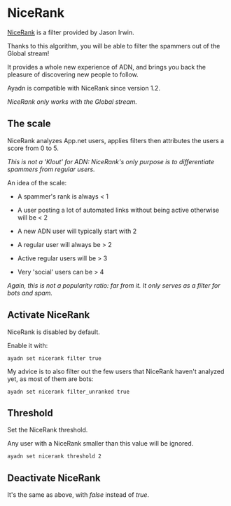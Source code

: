# NiceRank

[NiceRank](http://jasonirwin.ca/2014/05/14/thinking-about-nicerank/) is a filter provided by Jason Irwin.

Thanks to this algorithm, you will be able to filter the spammers out of the Global stream!

It provides a whole new experience of ADN, and brings you back the pleasure of discovering new people to follow.

Ayadn is compatible with NiceRank since version 1.2.

*NiceRank only works with the Global stream.*  

## The scale

NiceRank analyzes App.net users, applies filters then attributes the users a score from 0 to 5.

*This is not a 'Klout' for ADN: NiceRank's only purpose is to differentiate spammers from regular users.*

An idea of the scale:

- A spammer's rank is always < 1

- A user posting a lot of automated links without being active otherwise will be < 2

- A new ADN user will typically start with 2

- A regular user will always be > 2

- Active regular users will be > 3

- Very 'social' users can be > 4

*Again, this is not a popularity ratio: far from it. It only serves as a filter for bots and spam.*


## Activate NiceRank

NiceRank is disabled by default.

Enable it with:

`ayadn set nicerank filter true`

My advice is to also filter out the few users that NiceRank haven't analyzed yet, as most of them are bots:

`ayadn set nicerank filter_unranked true`

## Threshold

Set the NiceRank threshold.

Any user with a NiceRank smaller than this value will be ignored.

`ayadn set nicerank threshold 2`  

## Deactivate NiceRank

It's the same as above, with *false* instead of *true*.  
